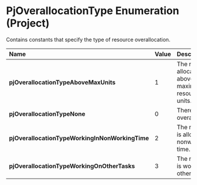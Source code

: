 
# PjOverallocationType Enumeration (Project)

Contains constants that specify the type of resource overallocation.



|**Name**|**Value**|**Description**|
|:-----|:-----|:-----|
| **pjOverallocationTypeAboveMaxUnits**|1|The resource allocation is above the maximum resource units.|
| **pjOverallocationTypeNone**|0|There is no overallocation.|
| **pjOverallocationTypeWorkingInNonWorkingTime**|2|The resource is allocated in nonworking time.|
| **pjOverallocationTypeWorkingOnOtherTasks**|3|The resource is working on other tasks.|
